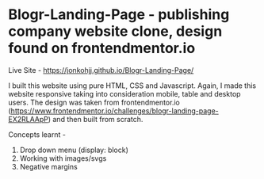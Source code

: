 # Blogr-Landing-Page - publishing company website clone, design found on frontendmentor.io

Live Site - https://jonkohjj.github.io/Blogr-Landing-Page/

I built this website using pure HTML, CSS and Javascript. Again, I made this website responsive taking into consideration mobile, table and desktop users. The design was taken from frontendmentor.io (https://www.frontendmentor.io/challenges/blogr-landing-page-EX2RLAApP) and then built from scratch.

Concepts learnt - 
1. Drop down menu (display: block)
2. Working with images/svgs
3. Negative margins
